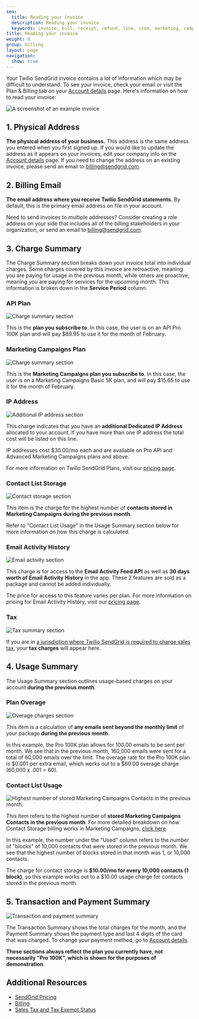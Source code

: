 ```yaml
---
seo:
  title: Reading your invoice
  description: Reading your invoice
  keywords: invoice, bill, receipt, refund, line, item, marketing, campaigns, charge, contacts, usage, overage
title: Reading your invoice
weight: 0
group: billing
layout: page
navigation:
  show: true
---
```


Your Twilio SendGrid invoice contains a lot of information which may be difficult to understand. To see your invoice, check your email or visit the Plan & Billing tab on your [Account details](https://app.sendgrid.com/account/billing) page. Here's information on how to read your invoice:

![A screenshot of an example invoice]({{root_url}}/img/invoice-legend.png)

## 1. Physical Address

**The physical address of your business.** This address is the same address you entered when you first signed up. If you would like to update the address as it appears on your invoices, edit your company info on the [Account details](https://app.sendgrid.com/account/billing) page. If you need to change the address on an existing invoice, please send an email to [billing@sendgrid.com](mailto:billing@sendgrid.com).

## 2. Billing Email

**The email address where you receive Twilio SendGrid statements**. By default, this is the primary email address on file in your account.

Need to send invoices to multiple addresses? Consider creating a role address on your side that includes all of the billing stakeholders in your organization, or send an email to [billing@sendgrid.com](mailto:billing@sendgrid.com).

## 3. Charge Summary

The Charge Summary section breaks down your invoice total into individual charges. Some charges covered by this invoice are retroactive, meaning you are paying for usage in the previous month, while others are proactive, meaning you are paying for services for the upcoming month. This information is broken down in the **Service Period** column.

### API Plan

![Charge summary section]({{root_url}}/img/invoice-plan.png)

This is the **plan you subscribe to**. In this case, the user is on an API Pro 100K plan and will pay $89.95 to use it for the month of February.

### Marketing Campaigns Plan

![Charge summary section]({{root_url}}/img/invoice-marketing-plan.png)

This is the **Marketing Campaigns plan you subscribe to**. In this case, the user is on a Marketing Campaigns Basic 5K plan, and will pay $15.65 to use it for the month of February.

### IP Address

![Additional IP address section]({{root_url}}/img/invoice-IP-address.png)

This charge indicates that you have an **additional Dedicated IP Address** allocated to your account. If you have more than one IP address the total cost will be listed on this line.

IP addresses cost $30.00/mo each and are available on Pro API and Advanced Marketing Campaigns plans and above.

For more information on Twilio SendGrid Plans, visit our [pricing page](https://sendgrid.com/pricing).

### Contact List Storage

![Contact storage section]({{root_url}}/img/invoice-contact-1.png)

This item is the charge for the highest number of **contacts stored in Marketing Campaigns during the previous month**.

Refer to "Contact List Usage" in the Usage Summary section below for more information on how this charge is calculated.

### Email Activity History

![Email activity section]({{root_url}}/img/invoice-ease.png)

This charge is for access to the **Email Activity Feed API** as well as **30 days worth of Email Activity History** in the app. These 2 features are sold as a package and cannot be added individually.

The price for access to this feature varies per plan. For more information on pricing for Email Activity History, visit our [pricing page](https://sendgrid.com/pricing).

### Tax

![Tax summary section]({{root_url}}/img/invoice-tax.png)

If you are in [a jurisdiction where Twilio SendGrid is required to charge sales tax]({{root_url}}/ui/account-and-settings/taxes-and-tax-exempt/), your **tax charges** will appear here.

## 4. Usage Summary

The Usage Summary section outlines usage-based charges on your account **during the previous month**.

### Plan Overage

![Overage charges section]({{root_url}}/img/invoice-overage.png)

This item is a calculation of **any emails sent beyond the monthly limit** of your package **during the previous month**.

In this example, the Pro 100K plan allows for 100,00 emails to be sent per month. We see that in the previous month, 160,000 emails were sent for a total of 60,000 emails over the limit. The overage rate for the Pro 100K plan is $0.001 per extra email, which works out to a $60.00 overage charge (60,000 x .001 = 60).

### Contact List Usage

![Highest number of stored Marketing Campaigns Contacts in the previous month.]({{root_url}}/img/invoice-contact-storage.png)

This item refers to the highest number of **stored Marketing Campaigns Contacts in the previous month**. For more detailed breakdown on how Contact Storage billing works in Marketing Campaigns, [click here]({{root_url}}/ui/account-and-settings/billing/).

In this example, the number under the "Used" column refers to the number of "blocks" of 10,000 contacts that were stored in the previous month. We see that the highest number of blocks stored in that month was 1, or 10,000 contacts.

The charge for contact storage is **$10.00/mo for every 10,000 contacts (1 block)**, so this example works out to a $10.00 usage charge for contacts stored in the previous month.

## 5. Transaction and Payment Summary

![Transaction and payment summary]({{root_url}}/img/invoice-payment-summary.png)

The Transaction Summary shows the total charges for the month, and the Payment Summary shows the payment type and last 4 digits of the card that was charged. To change your payment method, go to [Account details](https://app.sendgrid.com/account/billing).

**These sections always reflect the plan you currently have, not necessarily "Pro 100K", which is shown for the purposes of demonstration**.

## Additional Resources

- [SendGrid Pricing](https://sendgrid.com/pricing)
- [Billing]({{root_url}}/ui/account-and-settings/billing/)
- [Sales Tax and Tax Exempt Status]({{root_url}}/ui/account-and-settings/taxes-and-tax-exempt/)
